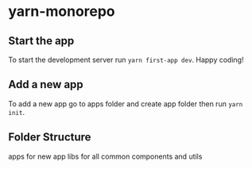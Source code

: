 # yarn-monorepo

## Start the app

To start the development server run `yarn first-app dev`. Happy coding!

## Add a new app

To add a new app go to apps folder and create app folder then run `yarn init`.

## Folder Structure

apps for new app
libs for all common components and utils

